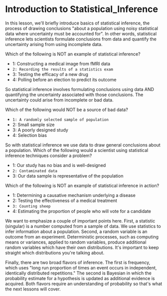 # Introduction to Statistical_Inference

In this lesson, we'll briefly introduce basics of statistical inference, the process of drawing conclusions "about a population using noisy statistical data where uncertainty must be accounted for". In other words, statistical inference lets scientists formulate conclusions from data and quantify the uncertainty arising from using incomplete data.

Which of the following is NOT an example of statistical inference?

* 1: Constructing a medical image from fMRI data
* `2: Recording the results of a statistics exam`
* 3: Testing the efficacy of a new drug
* 4: Polling before an election to predict its outcome

So statistical inference involves formulating conclusions using data AND quantifying the uncertainty associated with those conclusions. The uncertainty could arise from incomplete or bad data.

Which of the following would NOT be a source of bad data?

* `1: A randomly selected sample of population`
* 2: Small sample size
* 3: A poorly designed study
* 4: Selection bias

So with statistical inference we use data to draw general conclusions about a population. Which of the following would a scientist using statistical inference techniques consider a problem?

* 1: Our study has no bias and is well-designed
* `2: Contaminated data`
* 3: Our data sample is representative of the population

Which of the following is NOT an example of statistical inference in action?

* 1: Determining a causative mechanism underlying a disease
* 2: Testing the effectiveness of a medical treatment
* `3: Counting sheep`
* 4: Estimating the proportion of people who will vote for a candidate

We want to emphasize a couple of important points here. First, a statistic (singular) is a number computed from a sample of data. We use statistics to infer information about a population. Second, a random variable is an outcome from an experiment. Deterministic processes, such as computing  means or variances, applied to random variables, produce additional random variables which have their own distributions. It's important to keep straight which distributions you're talking about.

Finally, there are two broad flavors of inference. The first is frequency, which uses "long run proportion of times an event occurs in independent, identically distributed repetitions." The second is Bayesian in which the probability estimate for a hypothesis is updated as additional evidence is acquired. Both flavors require an understanding of probability so that's what the next lessons will cover.
